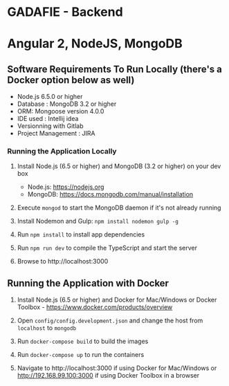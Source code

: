 # GADAFIE - Backend
# Angular 2, NodeJS, MongoDB

## Software Requirements To Run Locally (there's a Docker option below as well)

* Node.js 6.5.0 or higher
* Database : MongoDB 3.2 or higher
* ORM: Mongoose version 4.0.0
* IDE used : Intellij idea
* Versionning with Gitlab
* Project Management : JIRA

### Running the Application Locally

1. Install Node.js (6.5 or higher) and MongoDB (3.2 or higher) on your dev box

    * Node.js: https://nodejs.org
    * MongoDB: https://docs.mongodb.com/manual/installation

1. Execute `mongod` to start the MongoDB daemon if it's not already running

1. Install Nodemon and Gulp: `npm install nodemon gulp -g`

1. Run `npm install` to install app dependencies

1. Run `npm run dev` to compile the TypeScript and start the server

1. Browse to http://localhost:3000

## Running the Application with Docker

1. Install Node.js (6.5 or higher) and Docker for Mac/Windows or Docker Toolbox - https://www.docker.com/products/overview

1. Open `config/config.development.json` and change the host from `localhost` to `mongodb`

1. Run `docker-compose build` to build the images

1. Run `docker-compose up` to run the containers

1. Navigate to http://localhost:3000 if using Docker for Mac/Windows or http://192.168.99.100:3000 if using Docker Toolbox in a browser


